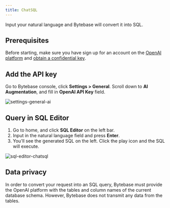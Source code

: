 ```yaml
---
title: ChatSQL
---
```


Input your natural language and Bytebase will convert it into SQL.

## Prerequisites

Before starting, make sure you have sign up for an account on the [OpenAI platform](https://openai.com/product) and [obtain a confidential key](https://platform.openai.com/account/api-keys).

## Add the API key

Go to Bytebase console, click **Settings > General**. Scroll down to **AI Augmentation**, and fill in **OpenAI API Key** field.

![settings-general-ai](/docs/sql-editor/settings-general-ai.webp)

## Query in SQL Editor

1. Go to home, and click **SQL Editor** on the left bar.
2. Input in the natural language field and press **Enter**.
3. You'll see the generated SQL on the left. Click the play icon and the SQL will execute.

![sql-editor-chatsql](/docs/sql-editor/sql-editor-chatsql.webp)

## Data privacy

In order to convert your request into an SQL query, Bytebase must provide the OpenAI platform with the tables and column names of the current database schema. However, Bytebase does not transmit any data from the tables.
